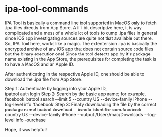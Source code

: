# ipa-tool-commands
IPA Tool is basically a command line tool supported in MacOS only to fetch .ipa files directly from App Store. A li'll bit descriptive here, it is way complicated and a mess of a whole lot of tools to dump .ipa files in general since iOS app investigating sources are quite not that available out there. So, IPA Tool here, works like a magic. The extentension .ipa is basically the encrypted archive of any iOS app that does not contain source code files but the binary execution one! Since the tool detects app by it's package name existing in the App Store, the prerequisites for completing the task is to have a MacOS and an Apple ID.

After authenticating in the respective Apple ID, one should be able to download the .ipa file from App Store.

Step 1: Authenticate by logging into your Apple ID,<br>
ipatool auth login
Step 2: Search by the basic app name; for example, facebook
ipatool search --limit 5 --country US --device-family iPhone --log-level info 'facebook'
Step 3: Finally downloading the file by the correct package name!
ipatool download --bundle-identifier com.facebook --country US --device-family iPhone --output /Users/mac/Downloads --log-level info –purchase

Hope, it was helpful!
